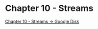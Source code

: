 # Chapter 10 - Streams

[Chapter 10 - Streams -> Google Disk](https://docs.google.com/document/d/1qrviIdViU0K1xSCjKj32_jBcfUp7wC6mXpcsC4Kh9R4/edit?usp=drive_link)